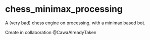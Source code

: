 # chess_minimax_processing
A (very bad) chess engine on processing, with a minimax based bot.

Create in collaboration @CawaAlreadyTaken
